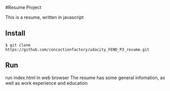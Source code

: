 #Resume Project

This is a resume, written in javascript

## Install

`$ git clone https://github.com/concoctionfactory/udacity_FEND_P3_resume.git`


## Run

run index.html in web browser
The resume has some general infomation, as well as work experience and education


